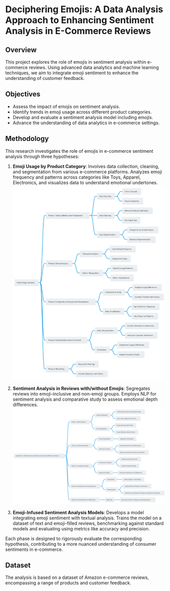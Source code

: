 # Deciphering Emojis: A Data Analysis Approach to Enhancing Sentiment Analysis in E-Commerce Reviews

## Overview

This project explores the role of emojis in sentiment analysis within e-commerce reviews. Using advanced data analytics and machine learning techniques, we aim to integrate emoji sentiment to enhance the understanding of customer feedback.

## Objectives

- Assess the impact of emojis on sentiment analysis.
- Identify trends in emoji usage across different product categories.
- Develop and evaluate a sentiment analysis model including emojis.
- Advance the understanding of data analytics in e-commerce settings.

## Methodology

This research investigates the role of emojis in e-commerce sentiment analysis through three hypotheses:

1. **Emoji Usage by Product Category**: Involves data collection, cleaning, and segmentation from various e-commerce platforms. Analyzes emoji frequency and patterns across categories like Toys, Apparel, Electronics, and visualizes data to understand emotional undertones.
   ![Emoji Usage Analysis Diagram](https://github.com/Talitapsouz/Deciphering-Emojis-A-Data-Analysis-Approach-to-Enhancing-Sentiment-Analysis-in-E-Commerce-Reviews/blob/main/Hypothesis1.svg)

2. **Sentiment Analysis in Reviews with/without Emojis**: Segregates reviews into emoji-inclusive and non-emoji groups. Employs NLP for sentiment analysis and comparative study to assess emotional depth differences.
   ![Sentiment Analysis in Reviews with/without Emojis](https://github.com/Talitapsouz/Deciphering-Emojis-A-Data-Analysis-Approach-to-Enhancing-Sentiment-Analysis-in-E-Commerce-Reviews/blob/main/Hypothesis02.svg)
3. **Emoji-Infused Sentiment Analysis Models**: Develops a model integrating emoji sentiment with textual analysis. Trains the model on a dataset of text and emoji-filled reviews, benchmarking against standard models and evaluating using metrics like accuracy and precision.

Each phase is designed to rigorously evaluate the corresponding hypothesis, contributing to a more nuanced understanding of consumer sentiments in e-commerce.

## Dataset

The analysis is based on a dataset of Amazon e-commerce reviews, encompassing a range of products and customer feedback.
